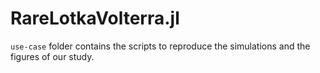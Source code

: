 # RareLotkaVolterra.jl

`use-case` folder contains the scripts to reproduce the simulations and the figures
of our study.
